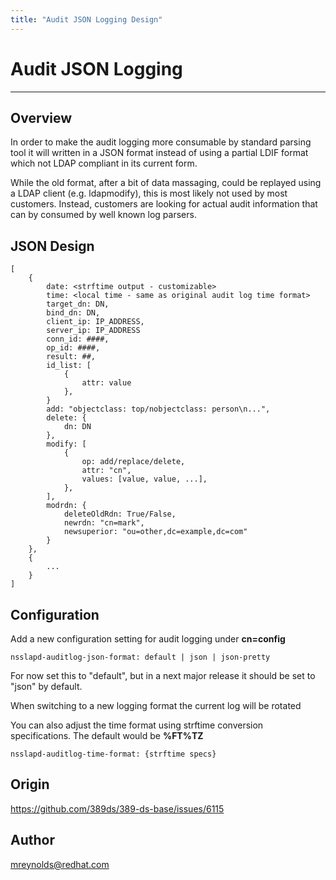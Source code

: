 ```yaml
---
title: "Audit JSON Logging Design"
---
```


# Audit JSON Logging
----------------

Overview
--------

In order to make the audit logging more consumable by standard parsing tool it will written in a JSON format instead of using a partial LDIF format which not LDAP compliant in its current form.

While the old format, after a bit of data massaging, could be replayed using a LDAP client (e.g. ldapmodify), this is most likely not used by most customers.  Instead, customers are looking for actual audit information that can by consumed by well known log parsers.

JSON Design
------------

```
[
    {
        date: <strftime output - customizable>
        time: <local time - same as original audit log time format>
        target_dn: DN,
        bind_dn: DN,
        client_ip: IP_ADDRESS,
        server_ip: IP_ADDRESS
        conn_id: ####,
        op_id: ####,
        result: ##,
        id_list: [
            {
                attr: value
            },
        }
        add: "objectclass: top/nobjectclass: person\n...",
        delete: {
            dn: DN
        },
        modify: [
            {
                op: add/replace/delete,
                attr: "cn",
                values: [value, value, ...],
            },
        ],
        modrdn: {
            deleteOldRdn: True/False,
            newrdn: "cn=mark",
            newsuperior: "ou=other,dc=example,dc=com"
        }
    },
    {
        ...
    }
]
```

Configuration
------------------------

Add a new configuration setting for audit logging under **cn=config**

```
nsslapd-auditlog-json-format: default | json | json-pretty
```

For now set this to "default", but in a next major release it should be set to "json" by default.

When switching to a new logging format the current log will be rotated

You can also adjust the time format using strftime conversion specifications.  The default would be **%FT%TZ**

    nsslapd-auditlog-time-format: {strftime specs}


Origin
-----------------------

<https://github.com/389ds/389-ds-base/issues/6115>


Author
-----------------------

<mreynolds@redhat.com>

